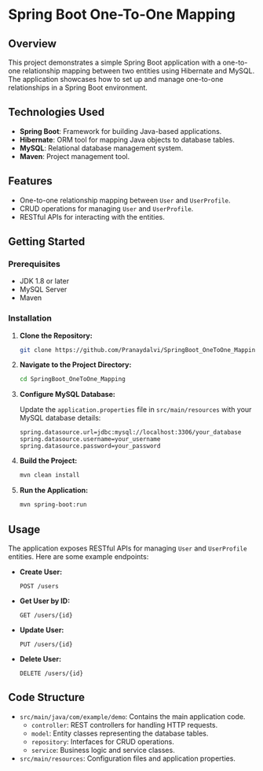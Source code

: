 # Spring Boot One-To-One Mapping

## Overview

This project demonstrates a simple Spring Boot application with a one-to-one relationship mapping between two entities using Hibernate and MySQL. The application showcases how to set up and manage one-to-one relationships in a Spring Boot environment.

## Technologies Used

- **Spring Boot**: Framework for building Java-based applications.
- **Hibernate**: ORM tool for mapping Java objects to database tables.
- **MySQL**: Relational database management system.
- **Maven**: Project management tool.

## Features

- One-to-one relationship mapping between `User` and `UserProfile`.
- CRUD operations for managing `User` and `UserProfile`.
- RESTful APIs for interacting with the entities.

## Getting Started

### Prerequisites

- JDK 1.8 or later
- MySQL Server
- Maven

### Installation

1. **Clone the Repository:**

    ```bash
    git clone https://github.com/Pranaydalvi/SpringBoot_OneToOne_Mapping.git
    ```

2. **Navigate to the Project Directory:**

    ```bash
    cd SpringBoot_OneToOne_Mapping
    ```

3. **Configure MySQL Database:**

    Update the `application.properties` file in `src/main/resources` with your MySQL database details:

    ```properties
    spring.datasource.url=jdbc:mysql://localhost:3306/your_database
    spring.datasource.username=your_username
    spring.datasource.password=your_password
    ```

4. **Build the Project:**

    ```bash
    mvn clean install
    ```

5. **Run the Application:**

    ```bash
    mvn spring-boot:run
    ```

## Usage

The application exposes RESTful APIs for managing `User` and `UserProfile` entities. Here are some example endpoints:

- **Create User:**

    ```
    POST /users
    ```

- **Get User by ID:**

    ```
    GET /users/{id}
    ```

- **Update User:**

    ```
    PUT /users/{id}
    ```

- **Delete User:**

    ```
    DELETE /users/{id}
    ```

## Code Structure

- `src/main/java/com/example/demo`: Contains the main application code.
  - `controller`: REST controllers for handling HTTP requests.
  - `model`: Entity classes representing the database tables.
  - `repository`: Interfaces for CRUD operations.
  - `service`: Business logic and service classes.
- `src/main/resources`: Configuration files and application properties.




